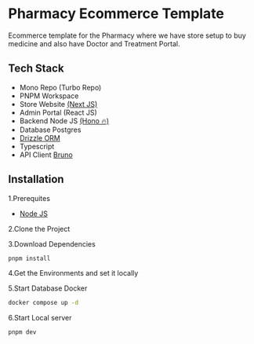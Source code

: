 # Pharmacy Ecommerce Template
Ecommerce template for the Pharmacy where we have store setup to buy medicine and also have Doctor and Treatment Portal.
## Tech Stack

- Mono Repo (Turbo Repo) 
- PNPM Workspace 
- Store Website [(Next JS)](https://nextjs.org/)
- Admin Portal (React JS) 
- Backend Node JS [(Hono 🔥)](https://hono.dev/)
- Database Postgres
- [Drizzle ORM](https://orm.drizzle.team/)
- Typescript
- API Client [Bruno](https://www.usebruno.com)

## Installation

1.Prerequites
- [Node JS](https://nodejs.org/en)

2.Clone the Project

3.Download Dependencies
```bash
pnpm install
```

4.Get the Environments and set it locally

5.Start Database Docker
```bash
docker compose up -d
```

6.Start Local server
  ```bash
  pnpm dev
  ```
    